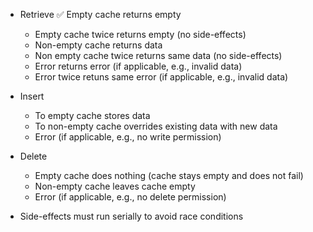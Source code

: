 
- Retrieve
    ✅ Empty cache returns empty
    - Empty cache twice returns empty (no side-effects)
    - Non-empty cache returns data
    - Non empty cache twice returns same data (no side-effects)
    - Error returns error (if applicable, e.g., invalid data)
    - Error twice retuns same error (if applicable, e.g., invalid data)
    
- Insert
    - To empty cache stores data
    - To non-empty cache overrides existing data with new data
    - Error (if applicable, e.g., no write permission)
    
- Delete
    - Empty cache does nothing (cache stays empty and does not fail)
    - Non-empty cache leaves cache empty
    - Error (if applicable, e.g., no delete permission)
    
- Side-effects must run serially to avoid race conditions
